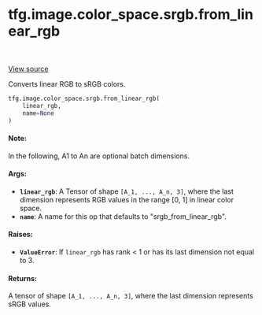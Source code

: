 <div itemscope itemtype="http://developers.google.com/ReferenceObject">
<meta itemprop="name" content="tfg.image.color_space.srgb.from_linear_rgb" />
<meta itemprop="path" content="Stable" />
</div>

# tfg.image.color_space.srgb.from_linear_rgb

<table class="tfo-notebook-buttons tfo-api" align="left">
</table>

<a target="_blank" href="https://github.com/tensorflow/graphics/blob/master/tensorflow_graphics/image/color_space/srgb.py">View
source</a>

Converts linear RGB to sRGB colors.

```python
tfg.image.color_space.srgb.from_linear_rgb(
    linear_rgb,
    name=None
)
```

<!-- Placeholder for "Used in" -->

#### Note:

In the following, A1 to An are optional batch dimensions.

#### Args:

*   <b>`linear_rgb`</b>: A Tensor of shape `[A_1, ..., A_n, 3]`, where the last
    dimension represents RGB values in the range [0, 1] in linear color space.
*   <b>`name`</b>: A name for this op that defaults to "srgb_from_linear_rgb".

#### Raises:

*   <b>`ValueError`</b>: If `linear_rgb` has rank < 1 or has its last dimension
    not equal to 3.

#### Returns:

A tensor of shape `[A_1, ..., A_n, 3]`, where the last dimension represents sRGB
values.
